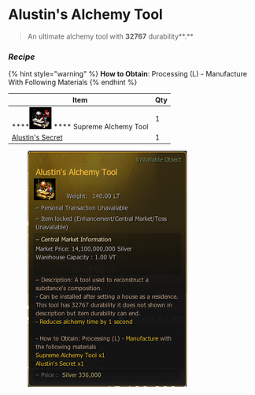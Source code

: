 # Alustin's Alchemy Tool

> An ultimate alchemy tool with **32767** durability**.**

### _Recipe_

{% hint style="warning" %}
**How to Obtain**: Processing (L) - Manufacture With Following Materials
{% endhint %}

| Item                                                                            | Qty |
| ------------------------------------------------------------------------------- | --- |
| ****![](../../.gitbook/assets/QQ截图20221102185840.png) **** Supreme Alchemy Tool | 1   |
| [Alustin's Secret](alustins-secret.md)                                          | 1   |

<figure><img src="../../.gitbook/assets/QQ截图20221102174945.png" alt=""><figcaption></figcaption></figure>
